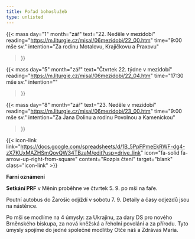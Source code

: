 ```yaml
---
title: Pořad bohoslužeb
type: unlisted
---
```


{{< mass 
day="1" 
month="zář" 
text="22. Neděle v mezidobí" 
reading="https://m.liturgie.cz/misal/06mezidobi/22_00.htm" 
time="9:00 mše sv." 
intention="Za rodinu Motalovu, Krajíčkovu a Praxovu" 
>}}

{{< mass 
day="5" 
month="zář" 
text="Čtvrtek 22. týdne v mezidobí"
reading="https://m.liturgie.cz/misal/06mezidobi/22_04.htm"
time="17:30 mše sv." 
intention="" 
>}}

{{< mass 
day="8" 
month="zář" 
text="23. Neděle v mezidobí" 
reading="https://m.liturgie.cz/misal/06mezidobi/23_00.htm"
time="9:00 mše sv." 
intention="Za Jana Dolinu a rodinu Povolnou a Kamenickou"
>}}

{{< icon-link link="https://docs.google.com/spreadsheets/d/1B_5PpFPmeEkRWF-dg4-zX7KUxMAZHSmQovQW34TBzaM/edit?usp=drive_link" icon="fa-solid fa-arrow-up-right-from-square" content="Rozpis čtení" target="blank" class="icon-link" >}}

**Farní oznámení**

**Setkání PRF** v Měnín proběhne ve čtvrtek 5. 9. po mši na faře.

Poutní autobus do Žarošic odjíždí v sobotu 7. 9. Detaily a časy odjezdů jsou na nástěnce.

Po mši se modlíme na 4 úmysly: za Ukrajinu, za dary DS pro nového Brněnského biskupa, za nová kněžská a řeholní povolání a za přírodu. Tyto úmysly spojíme do jedné společné modlitby Otče náš a Zdrávas Maria.